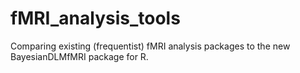 # fMRI_analysis_tools
Comparing existing (frequentist) fMRI analysis packages to the new BayesianDLMfMRI package for R. 
